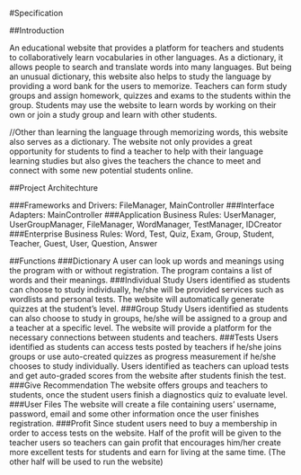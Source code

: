 #Specification

##Introduction

An educational website that provides a platform for teachers and students to collaboratively learn vocabularies in other languages. As a dictionary, it allows people to search and translate words into many languages. But being an unusual dictionary, this website also helps to study the language by providing a word bank for the users to memorize. Teachers can form study groups and assign homework, quizzes and exams to the students within the group. Students may use the website to learn words by working on their own or join a study group and learn with other students.

//Other than learning the language through memorizing words, this website also serves as a dictionary. The website not only provides a great opportunity for students to find a teacher to help with their language learning studies but also gives the teachers the chance to meet and connect with some new potential students online.


##Project Architechture

###Frameworks and Drivers: 
FileManager, MainController
###Interface Adapters: 
MainController
###Application Business Rules: 
UserManager, UserGroupManager, FileManager, WordManager, TestManager, IDCreator
###Enterprise Business Rules: 
Word, Test, Quiz, Exam, Group, Student, Teacher, Guest, User, Question, Answer

##Functions
###Dictionary
A user can look up words and meanings using the program with or without registration. The program contains a list of words and their meanings.
###Individual Study
Users identified as students can choose to study individually, he/she will be provided services such as wordlists and personal tests. The website will automatically generate quizzes at the student’s level.
###Group Study
Users identified as students can also choose to study in groups, he/she will be assigned to a group and a teacher at a specific level. The website will provide a platform for the necessary connections between students and teachers.
###Tests
Users identified as students can access tests posted by teachers if he/she joins groups or use auto-created quizzes as progress measurement if he/she chooses to study individually.
Users identified as teachers can upload tests and get auto-graded scores from the website after students finish the test.
###Give Recommendation
The website offers groups and teachers to students, once the student users finish a diagnostics quiz to evaluate level.
###User Files
The website will create a file containing users’ username, password, email and some other information once the user finishes registration.
###Profit
Since student users need to buy a membership in order to access tests on the website. Half of the profit will be given to the teacher users so teachers can gain profit that encourages him/her create more excellent tests for students and earn for living at the same time. (The other half will be used to run the website)
